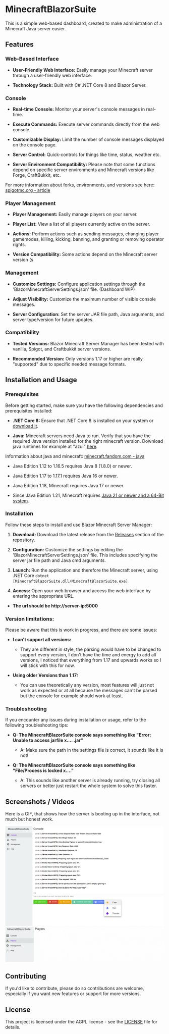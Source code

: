 # MinecraftBlazorSuite

This is a simple web-based dashboard, created to make administration of a Minecraft Java server easier.

## Features

### Web-Based Interface

- **User-Friendly Web Interface:** Easily manage your Minecraft server through a user-friendly web interface.

- **Technology Stack:** Built with C# .NET Core 8 and Blazor Server.

### Console

- **Real-time Console:** Monitor your server's console messages in real-time.

- **Execute Commands:** Execute server commands directly from the web console.

- **Customizable Display:** Limit the number of console messages displayed on the console page.

- **Server Control:** Quick-controls for things like time, status, weather etc.

- **Server Environment Compatibility:** Please note that some functions depend on specific server environments and Minecraft versions like Forge, CraftBukkit, etc.

For more information about forks, environments, and versions see here: [spigotmc.org - article](https://www.spigotmc.org/wiki/what-is-spigot-craftbukkit-bukkit-vanilla-forg "https://www.spigotmc.org/wiki/what-is-spigot-craftbukkit-bukkit-vanilla-forg")

### Player Management

- **Player Management:** Easily manage players on your server.

- **Player List:** View a list of all players currently active on the server.

- **Actions:** Perform actions such as sending messages, changing player gamemodes, killing, kicking, banning, and granting or removing operator rights.

- **Version Compatibility:** Some actions depend on the Minecraft server version (s

### Management

- **Customize Settings:** Configure application settings through the 'BlazorMinecraftServerSettings.json' file. (Dashboard WIP)

- **Adjust Visibility:** Customize the maximum number of visible console messages.

- **Server Configuration:** Set the server JAR file path, Java arguments, and server type/version for future updates.

### Compatibility

- **Tested Versions:** Blazor Minecraft Server Manager has been tested with vanilla, Spigot, and Craftbukkit server versions.

- **Recommended Version:** Only versions 1.17 or higher are really "supported" due to specific needed message formats.

## Installation and Usage

### Prerequisites

Before getting started, make sure you have the following dependencies and prerequisites installed:

- **.NET Core 8:** Ensure that .NET Core 8 is installed on your system or [download it](https://dotnet.microsoft.com/en-us/download).

- **Java:** Minecraft servers need Java to run. Verify that you have the required Java version installed for the right minecraft version. Download java runtimes for example at "azul" [here](https://www.azul.com/downloads/?package=jdk#zulu).

Information about java and minecraft: [minecraft.fandom.com - java](https://minecraft.fandom.com/wiki/Tutorials/Update_Java#Why_update? "https://minecraft.fandom.com/wiki/Tutorials/Update_Java#Why_update?")

- Java Edition 1.12 to 1.16.5 requires Java 8 (1.8.0) or newer.

- Java Edition 1.17 to 1.17.1 requires Java 16 or newer.

- Java Edition 1.18, Minecraft requires Java 17 or newer.

- Since Java Edition 1.21, Minecraft requires [Java 21 or newer and a 64-Bit system](https://minecraft.wiki/w/Java_Edition_1.21).

### Installation

Follow these steps to install and use Blazor Minecraft Server Manager:

1. **Download:** Download the latest release from the [Releases](https://github.com/liebki/MinecraftBlazorSuite/releases) section of the repository.

2. **Configuration:** Customize the settings by editing the 'BlazorMinecraftServerSettings.json' file. This includes specifying the server jar file path and Java cmd arguments.

3. **Launch:** Run the application and therefore the Minecraft server, using .NET Core `dotnet [MinecraftBlazorSuite.dll/MinecraftBlazorSuite.exe]`

4. **Access:** Open your web browser and access the web interface by entering the appropriate URL.

- **The url should be http://server-ip:5000**

### Version limitations:

Please be aware that this is work in progress, and there are some issues:

- **I can't support all versions:**

  - They are different in style, the parsing would have to be changed to support every version, I don't have the time and energy to add all versions, I noticed that everything from 1.17 and upwards works so I will stick with this for now.

- **Using older Versions than 1.17:** 

  - You can use theoretically any version, most features will just not work as expected or at all because the messages can't be parsed but the console for example should work at least.

### Troubleshooting

If you encounter any issues during installation or usage, refer to the following troubleshooting tips:

- **Q: The MinecraftBlazorSuite console says something like "Error: Unable to access jarfile x.... .jar"**

  - A: Make sure the path in the settings file is correct, it sounds like it is not!

- **Q: The MinecraftBlazorSuite console says something like "File/Process is locked x...."**

  - A: This sounds like another server is already running, try closing all servers or better just restart the whole system to solve this faster.

## Screenshots / Videos

Here is a GIF, that shows how the server is booting up in the interface, not much but honest work.

![IMAGE](https://github.com/liebki/MinecraftBlazorSuite/blob/master/MinecraftBlazorSuite/img/console-view.png)
![GIF](https://github.com/liebki/MinecraftBlazorSuite/blob/master/MinecraftBlazorSuite/img/players-view.gif)

## Contributing

If you'd like to contribute, please do so contributions are welcome, especially if you want new features or support for more versions.

## License

This project is licensed under the AGPL license - see the [LICENSE](https://raw.githubusercontent.com/liebki/MinecraftBlazorSuite/master/MinecraftBlazorSuite/License.txt) file for details.